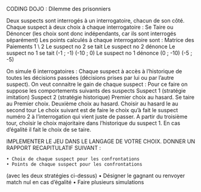 
CODING DOJO : Dilemme des prisonniers

Deux suspects sont interrogés à un interrogatoire, chacun de son côté. 
Chaque suspect à deux choix à chaque interrogatoire : Se Taire ou Dénoncer (les choix sont donc indépendants, car ils sont interrogés séparément)
Les points calculés à chaque interrogatoire sont :
Matrice des Paiements
1 \ 2
Le suspect no 2 se tait
Le suspect no 2 dénonce
Le suspect no 1 se tait
(-1 ; -1)
(-10 ; 0)
Le suspect no 1 dénonce
(0 ; -10)
(-5 ; -5)

On simule 6 interrogatoires : Chaque suspect à accès à l’historique de toutes les décisions passées (décisions prises par lui ou par l’autre suspect).
On veut connaitre le gain de chaque suspect : 
Pour ce faire on suppose les comportements suivants des suspects
Suspect 1 (stratégie imitation)
Suspect 2 (stratégie historique)
Premier choix au hasard.
Se taire au Premier choix.
Deuxième choix au hasard.
Choisir au hasard le au second tour
Le choix suivant est de faire le choix qu’à fait le suspect numéro 2 à l’interrogation 
qui vient juste de passer.
A partir du troisième tour, choisir le choix majoritaire dans l’historique du suspect 1. En cas d’égalité il fait le choix de se taire.


IMPLEMENTER LE JEU DANS LE LANGAGE DE VOTRE CHOIX.
DONNER UN RAPPORT RECAPITULATIF SUIVANT :

    • Choix de chaque suspect pour les confrontations
    • Points de chaque suspect pour les confrontations 
(avec les deux stratégies ci-dessus)
    • Désigner le gagnant ou renvoyer match nul en cas d’égalité
    • Faire plusieurs simulations
